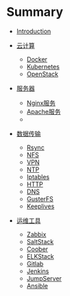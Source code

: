 # Summary

* [Introduction](README.md)

* [云计算]()
    * [Docker]()
    * [Kubernetes]()
    * [OpenStack]()

* [服务器]()
    * [Nginx服务]()
    * [Apache服务]()
    * []()

* [数据传输]()
    * [Rsync]()
    * [NFS]()
    * [VPN]()
    * [NTP]()
    * [Iptables]()
    * [HTTP]()
    * [DNS]()
    * [GusterFS]()
    * [Keeplives]()

* [运维工具]()
    * [Zabbix]()
    * [SaltStack]()
    * [Coober]()
    * [ELKStack]()
    * [Gitlab]()
    * [Jenkins]()
    * [JumpServer]()
    * [Ansible]()
